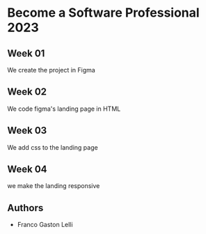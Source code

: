 # Become a Software Professional 2023

## Week 01
We create the project in Figma

## Week 02
We code figma's landing page in HTML

## Week 03
We add css to the landing page

## Week 04
we make the landing responsive

## Authors
- Franco Gaston Lelli
